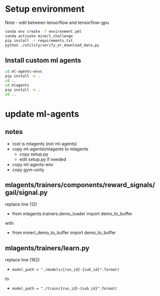 # Setup environment

Note - edit between tensorflow and tensorflow-gpu

``` bash
conda env create -f environment.yml
conda activate minerl_challenge
pip install -r requirements.txt
python ./utility/verify_or_download_data.py
```

## Install custom ml agents

``` bash
cd ml-agents-envs
pip install -e .
cd ..
cd mlagents
pip install -e .
cd ..
```

# update ml-agents

## notes

* root is mlagents (not ml-agents)
* copy ml-agents\mlagents to mlagents
  * copy setup.py
  * edit setup.py if needed
* copy ml-agents-env
* copy gym-unity

## mlagents/trainers/components/reward_signals/gail/signal.py

replace line (12)

* from mlagents.trainers.demo_loader import demo_to_buffer

with

* from minerl_demo_to_buffer import demo_to_buffer

## mlagents/trainers/learn.py

replace line (182)

* `model_path = "./models/{run_id}-{sub_id}".format(`

to

* `model_path = "./train/{run_id}-{sub_id}".format(`
